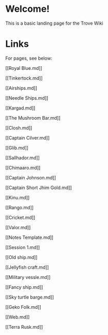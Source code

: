 
# Welcome!
This is a basic landing page for the Trove Wiki

# Links
For pages, see below:


[[Royal Blue.md]]

[[Tinkertock.md]]

[[Airships.md]]

[[Needle Ships.md]]

[[Kargad.md]]

[[The Mushroom Bar.md]]

[[Closh.md]]

[[Captain Cilver.md]]

[[Glib.md]]

[[Sallhador.md]]

[[Chimaaro.md]]

[[Captain Johnson.md]]

[[Captain Short Jhim Gold.md]]

[[Kinu.md]]

[[Rango.md]]

[[Cricket.md]]

[[Valor.md]]

[[Notes Template.md]]

[[Session 1.md]]

[[Old ship.md]]

[[Jellyfish craft.md]]

[[Military vessle.md]]

[[Fancy ship.md]]

[[Sky turtle barge.md]]

[[Geko Folk.md]]

[[Web.md]]

[[Terra Rusk.md]]

